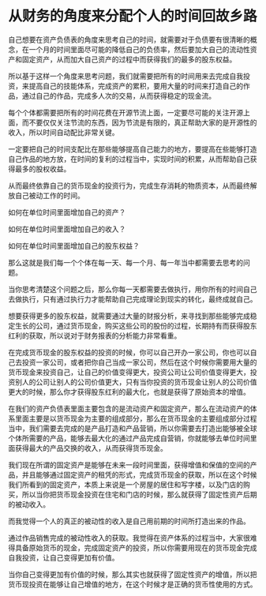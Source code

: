 # 从财务的角度来分配个人的时间回故乡路

自己想要在资产负债表的角度来思考自己的时间，就需要对于负债要有很清晰的概念，在一个月的时间里面尽可能的降低自己的负债率，然后要加大自己的流动性资产和固定资产，从而加大自己资产的过程中而获得我们的最多的股东权益。

所以基于这样一个角度来思考问题，我们就需要把所有的时间用来去完成自我投资，来提高自己的技能体系，完成资产的累积，要用大量的时间来打造自己的作品，通过自己的作品，完成多人次的交易，从而获得稳定的现金流。

每个个体都需要把所有的时间花费在开源节流上面，一定要尽可能的关注开源上面，而不要仅仅关注节流的东西，因为节流是有限的，真正帮助大家的是开源性的收入，所以时间自动配比非常关键。

一定要把自己的时间支配比在那些能够提高自己能力的地方，要提高在些能够打造自己作品的地方放，在时间的复利的过程当中，实现时间的积累，从而帮助自己获得最多的股权收益。

从而最终依靠自己的货币现金的投资行为，完成生存消耗的物质资本，从而最终解放自己被动工作的时间。

如何在单位时间里面增加自己的资产？

如何在单位时间里面增加自己的收入？

如何在单位时间里面增加自己的股东权益？

那么这就是我们每一个个体在每一天、每一个月、每一年当中都需要去思考的问题。

当你思考清楚这个问题之后，那么你每一天都需要去做执行，用你所有的时间自己去做执行，只有通过执行力才能帮助自己完成理论到现实的转化，最终成就自己。

想要获得更多的股东权益，就需要通过大量的财报分析，来寻找到那些能够完成稳定生长的公司，通过货币现金，购买这些公司的股份的过程，长期持有而获得股东红利的获取，所以说对于财务报表的分析能力非常看重。

在完成货币现金的股东权益的投资的时候，你可以自己开办一家公司，你也可以自己去投资一家公司，或者把你自己当成一家公司，然后在这个时候你需要用大量的货币现金来投资自己，让自己的价值变得更大，投资公司让公司价值变得更大，投资别人的公司让别人的公司价值更大，只有当你投资的货币现金让别人的公司价值更大的时候，那么你才获得股东红利的最大化，也就是获得了原始资本的增值。

在我们的资产负债表里面主要包含的是流动资产和固定资产，那么在流动资产的体系里面主要是以货币现金为主要的组成部分，那么在货币现金的主要组成部分过程当中，我们需要去完成的是产品打造和产品营销，所以你需要去打造出能够被全球个体所需要的产品，能够去最大化的通过产品完成自营销，你就能够去单位时间里面获得最大的产品交换的收入，从而获得货币现金。

我们现在所谓的固定资产是能够在未来一段时间里面，获得增值和保值的空间的产品，并且能够通过固定资产的租凭的形式，完成货币现金的获取，所以在这个时候我们所看到的固定资产，本质上来说是一个房屋的居住和写字楼，以及门店的购买，所以当你把货币现金投资在住宅和门店的时候，那么就获得了固定性资产后期的被动收入。

而我觉得一个人的真正的被动性的收入是自己用前期的时间所打造出来的作品。

通过作品销售完成的被动性收入的获取。我觉得在资产体系的过程当中，大家很难得具备原始货币的现金，完成固定资产的投资，所以你需要用现在的货币现金完成自我投资，让自己变得更加有价值。

当你自己变得更加有价值的时候，那么其实也就获得了固定性资产的增值，所以把货币现投资在能够让自己增值的地方，在这个时候才是正确的货币性使用的方式。
